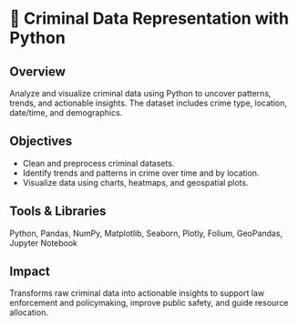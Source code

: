 # 🚨 Criminal Data Representation with Python

## Overview
Analyze and visualize criminal data using Python to uncover patterns, trends, and actionable insights. The dataset includes crime type, location, date/time, and demographics.  

## Objectives
- Clean and preprocess criminal datasets.  
- Identify trends and patterns in crime over time and by location.  
- Visualize data using charts, heatmaps, and geospatial plots.  

## Tools & Libraries
Python, Pandas, NumPy, Matplotlib, Seaborn, Plotly, Folium, GeoPandas, Jupyter Notebook  

## Impact
Transforms raw criminal data into actionable insights to support law enforcement and policymaking, improve public safety, and guide resource allocation.
